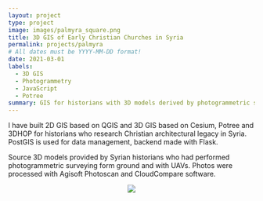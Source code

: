 ```yaml
---
layout: project
type: project
image: images/palmyra_square.png
title: 3D GIS of Early Christian Churches in Syria
permalink: projects/palmyra
# All dates must be YYYY-MM-DD format!
date: 2021-03-01
labels:
  - 3D GIS
  - Photogrammetry
  - JavaScript
  - Potree
summary: GIS for historians with 3D models derived by photogrammetric surveying in Syria
---
```


I have built 2D GIS based on QGIS and 3D GIS based on Cesium, Potree and 3DHOP for historians who research Christian architectural legacy in Syria. PostGIS is used for data management, backend made with Flask.

Source 3D models provided by Syrian historians who had performed photogrammetric surveying form ground and with UAVs. Photos were processed with Agisoft Photoscan and CloudCompare software.

<center><img class="ui image" src="{{ site.baseurl }}/images/palmyra_full.jpg"></center><br>